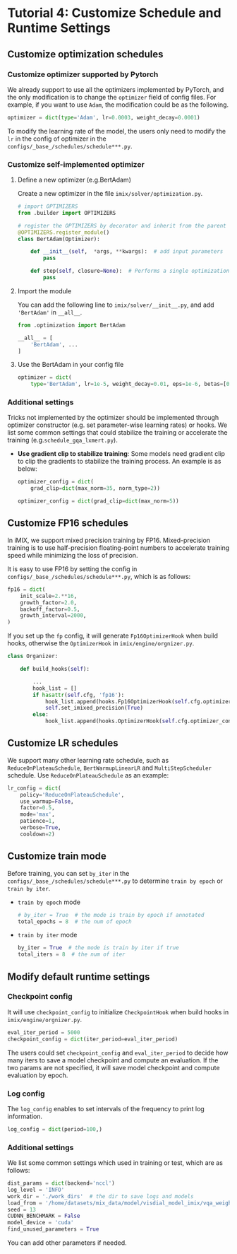 # Tutorial 4: Customize Schedule and Runtime Settings

## Customize optimization schedules

### Customize optimizer supported by Pytorch

We already support to use all the optimizers implemented by PyTorch, and the only modification is to change the `optimizer` field of config files.
For example, if you want to use `Adam`, the modification could be as the following.

```python
optimizer = dict(type='Adam', lr=0.0003, weight_decay=0.0001)
```

To modify the learning rate of the model, the users only need to modify the `lr` in the config of optimizer in the `configs/_base_/schedules/schedule***.py`.

### Customize self-implemented optimizer

1. Define a new optimizer (e.g.BertAdam)

   Create a new optimizer in the file `imix/solver/optimization.py`.

   ```python
   # import OPTIMIZERS
   from .builder import OPTIMIZERS

   # register the OPTIMIZERS by decorator and inherit from the parent class
   @OPTIMIZERS.register_module()
   class BertAdam(Optimizer):

       def __init__(self,  *args, **kwargs):  # add input parameters
           pass

       def step(self, closure=None):  # Performs a single optimization step
           pass
   ```

2. Import the module

   You can add the following line to `imix/solver/__init__.py`, and add `'BertAdam'` in `__all__`.

   ```python
   from .optimization import BertAdam

   __all__ = [
       'BertAdam', ...
   ]
   ```

3. Use the BertAdam in your config file

   ```python
   optimizer = dict(
       type='BertAdam', lr=1e-5, weight_decay=0.01, eps=1e-6, betas=[0.9, 0.999], training_encoder_lr_multiply=1)
   ```

### Additional settings

Tricks not implemented by the optimizer should be implemented through optimizer constructor (e.g. set parameter-wise learning rates) or hooks. We list some common settings that could stabilize the training or accelerate the training (e.g.`schedule_gqa_lxmert.py`).

- __Use gradient clip to stabilize training__:
  Some models need gradient clip to clip the gradients to stabilize the training process. An example is as below:

  ```python
  optimizer_config = dict(
      grad_clip=dict(max_norm=35, norm_type=2))

  optimizer_config = dict(grad_clip=dict(max_norm=5))
  ```


## Customize FP16 schedules

In iMIX,  we support mixed precision training by FP16. Mixed-precision training is to use half-precision floating-point numbers to accelerate training speed while minimizing the loss of precision.

It is easy to use FP16 by setting the config in `configs/_base_/schedules/schedule***.py`, which is as follows:

```python
fp16 = dict(
    init_scale=2.**16,
    growth_factor=2.0,
    backoff_factor=0.5,
    growth_interval=2000,
)
```

If you set up the `fp` config, it will generate `Fp16OptimizerHook` when build hooks, otherwise the `OptimizerHook` in `imix/engine/orgnizer.py`.

```python
class Organizer:

    def build_hooks(self):

        ...
        hook_list = []
        if hasattr(self.cfg, 'fp16'):
            hook_list.append(hooks.Fp16OptimizerHook(self.cfg.optimizer_config.grad_clip, self.cfg.fp16))
            self.set_imixed_precision(True)
        else:
            hook_list.append(hooks.OptimizerHook(self.cfg.optimizer_config.grad_clip))
```

## Customize LR schedules

We support many other learning rate schedule, such as `ReduceOnPlateauSchedule`, `BertWarmupLinearLR` and `MultiStepScheduler` schedule. Use `ReduceOnPlateauSchedule` as an example:

```python
lr_config = dict(
    policy='ReduceOnPlateauSchedule',
    use_warmup=False,
    factor=0.5,
    mode='max',
    patience=1,
    verbose=True,
    cooldown=2)
```

## Customize train mode

Before training, you can set `by_iter` in the `configs/_base_/schedules/schedule***.py` to determine  `train by epoch` or `train by iter`.

- `train by epoch` mode

  ```python
  # by_iter = True  # the mode is train by epoch if annotated
  total_epochs = 8  # the num of epoch
  ```

- `train by iter` mode

  ```python
  by_iter = True  # the mode is train by iter if true
  total_iters = 8  # the num of iter
  ```

## Modify default runtime settings

### Checkpoint config

It will use `checkpoint_config` to initialize `CheckpointHook` when build hooks in `imix/engine/orgnizer.py`.

```python
eval_iter_period = 5000
checkpoint_config = dict(iter_period=eval_iter_period)
```

The users could set `checkpoint_config` and `eval_iter_period` to decide how many iters to save a model checkpoint and compute an evaluation. If the two params are not specified, it will save model checkpoint and compute evaluation by epoch.

### Log config

The `log_config` enables to set intervals of the frequency to print log information.

```python
log_config = dict(period=100,)
```

### Additional settings

We list some common settings which used in training or test, which are as follows:

```python
dist_params = dict(backend='nccl')
log_level = 'INFO'
work_dir = './work_dirs'  # the dir to save logs and models
load_from = '/home/datasets/mix_data/model/visdial_model_imix/vqa_weights.pth'
seed = 13
CUDNN_BENCHMARK = False
model_device = 'cuda'
find_unused_parameters = True
```

You can add other parameters if needed.
